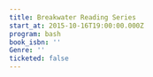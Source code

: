 ```yaml
---
title: Breakwater Reading Series
start_at: 2015-10-16T19:00:00.000Z
program: bash
book_isbn: ''
Genre: ''
ticketed: false
---
```


